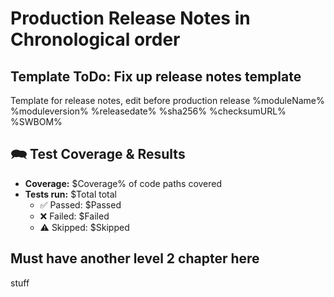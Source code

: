 # Production Release Notes in Chronological order

## Template ToDo: Fix up release notes template

Template for release notes, edit before production release
%moduleName%
%moduleversion%
%releasedate%
%sha256%
%checksumURL%
%SWBOM%

## 🗪 Test Coverage & Results

- **Coverage:** $Coverage% of code paths covered
- **Tests run:** $Total total
  - ✅ Passed: $Passed
  - ❌ Failed: $Failed
  - ⚠️ Skipped: $Skipped

## Must have another level 2 chapter here

stuff
